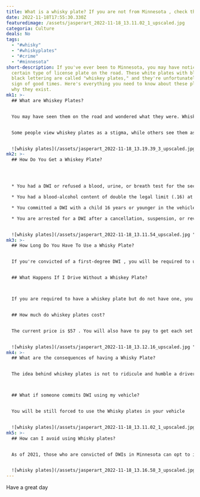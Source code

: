 ```yaml
---
title: What is a whisky plate? If you are not from Minnesota , check this out
date: 2022-11-18T17:55:30.330Z
featuredimage: /assets/jasperart_2022-11-18_13.11.02_1_upscaled.jpg
categoria: Culture
deals: No
tags:
  - "#whisky"
  - "#whiskyplates"
  - "#crime"
  - "#minnesota"
short-description: If you've ever been to Minnesota, you may have noticed a
  certain type of license plate on the road. These white plates with blue or
  black lettering are called "whiskey plates," and they're unfortunately not a
  sign of good times. Here's everything you need to know about these plates and
  why they exist.
mk1: >-
  ## What are Whiskey Plates?


  You may have seen them on the road and wondered what they were. Whiskey plates are special license plates that are assigned to drivers who have been convicted of certain DWI-related offenses in Minnesota. They are plain white with blue or black lettering, and the plate number always begins with a W, hence the name "whiskey" plates.


  Some people view whiskey plates as a stigma, while others see them as a badge of dishonor. Either way, they are a fact of life for many Minnesota drivers. So, if you're curious about whiskey plates, read on for everything you need to know.


  ![whisky plates](/assets/jasperart_2022-11-18_13.19.39_3_upscaled.jpg "whisky plates")
mk2: >-
  ## How Do You Get a Whiskey Plate?




  * You had a DWI or refused a blood, urine, or breath test for the second time in a ten year span.

  * You had a blood-alcohol content of double the legal limit (.16) at the time of your DWI arrest.

  * You committed a DWI with a child 16 years or younger in the vehicle.

  * You are arrested for a DWI after a cancellation, suspension, or revocation of your license.


  ![whisky plates](/assets/jasperart_2022-11-18_13.11.54_upscaled.jpg "whisky plates")
mk3: >-
  ## H﻿ow Long Do You Have To Use a Whisky Plate?


  If you're convicted of a first-degree DWI , you will be required to use a whiskey plate for at least one year. If you're convicted of a second-degree DWI, you will be required to use a whiskey plate for at least six months. 


  ## What Happens If I Drive Without a Whiskey Plate?



  If you are required to have a whiskey plate but do not have one, you will be subject to a fine of up to $1,000. You are not allowed to drive another car without a Whisky plate neither


  ## How much do whiskey plates cost?


  T﻿he current price is $57 . You will also have to pay to get each set of regular license plates back after the time that they are being held. Your car insurance rates may also increase because of the DWI.


  ![whisky plates](/assets/jasperart_2022-11-18_13.12.16_upscaled.jpg "whisky plates")
mk4: >-
  ## W﻿hat are the consequences of having a Whisky Plate?


  The idea behind whiskey plates is not to ridicule and humble a driver, but rather for law enforcement. These special license plates signify that you have been in an incident before with DUI or DWI; this makes your car more appealing when on patrol so they can detain them faster than if it wasn't marked by suchIdentifying marks



  ## W﻿hat if someone commits DWI using my vehicle?


  Y﻿ou will be still forced to use the Whisky plates in your vehicle


  ![whisky plates](/assets/jasperart_2022-11-18_13.11.02_1_upscaled.jpg "whisky plates")
mk5: >-
  ## How can I avoid using Whisky plates?


  As of 2021, those who are convicted of DWIs in Minnesota can opt to install an ignition interlock device (IID) on their vehicle. This is a device that requires the driver to blow into it before the car will start. If the IID detects alcohol on the driver's breath, the car will not start.


  ![whisky plates](/assets/jasperart_2022-11-18_13.16.58_3_upscaled.jpg "whisky plates")
---
```

H﻿ave a great day